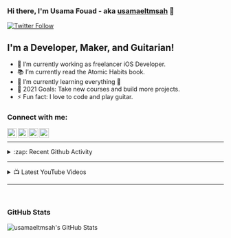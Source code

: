 ### Hi there, I'm Usama Fouad - aka [usamaeltmsah](https://www.linkedin.com/in/usama-fouad-270672110/) 👋

[![Twitter Follow](https://img.shields.io/twitter/follow/usama_fouad?color=1DA1F2&logo=twitter&style=for-the-badge)](https://twitter.com/usama_fouad)

## I'm a Developer, Maker, and Guitarian!

- 🔭 I’m currently working as freelancer iOS Developer.
- 📚 I’m currently read the Atomic Habits book.
- 🌱 I’m currently learning everything 🤣
- 🥅 2021 Goals: Take new courses and build more projects.
- ⚡ Fun fact: I love to code and play guitar.

### Connect with me:

[<img align="left" alt="Usama Fouad | YouTube" width="22px" src="https://images.vexels.com/media/users/3/137425/isolated/preview/f2ea1ded4d037633f687ee389a571086-youtube-icon-logo-by-vexels.png" />][youtube]
[<img align="left" alt="Usama Fouad | Twitter" width="22px" src="https://cdn3.iconfinder.com/data/icons/basicolor-reading-writing/24/077_twitter-512.png" />][twitter]
[<img align="left" alt="Usama Fouad | LinkedIn" width="22px" src="https://cdn4.iconfinder.com/data/icons/social-messaging-ui-color-shapes-2-free/128/social-linkedin-circle-512.png" />][linkedin]
[<img align="left" alt="Usama Fouad | Instagram" width="22px" src="https://upload.wikimedia.org/wikipedia/commons/thumb/a/a5/Instagram_icon.png/1024px-Instagram_icon.png" />][instagram]

<br />

---

<!--
<details>
  <summary>📕 Latest Blog Posts</summary>
-->
<!-- BLOG-POST-LIST:START -->
<!-- BLOG-POST-LIST:END -->

<!--
</details>
-->

<details>
  <summary>:zap: Recent Github Activity</summary>
  
<!--START_SECTION:activity-->
1. 🎉 Merged PR [#1](https://github.com/usamaeltmsah/iOS-Projects/pull/1) in [usamaeltmsah/iOS-Projects](https://github.com/usamaeltmsah/iOS-Projects)
2. 💪 Opened PR [#1](https://github.com/usamaeltmsah/iOS-Projects/pull/1) in [usamaeltmsah/iOS-Projects](https://github.com/usamaeltmsah/iOS-Projects)
3. 🎉 Merged PR [#6](https://github.com/usamaeltmsah/Day-Planner/pull/6) in [usamaeltmsah/Day-Planner](https://github.com/usamaeltmsah/Day-Planner)
4. 💪 Opened PR [#6](https://github.com/usamaeltmsah/Day-Planner/pull/6) in [usamaeltmsah/Day-Planner](https://github.com/usamaeltmsah/Day-Planner)
5. 🎉 Merged PR [#5](https://github.com/usamaeltmsah/Day-Planner/pull/5) in [usamaeltmsah/Day-Planner](https://github.com/usamaeltmsah/Day-Planner)
<!--END_SECTION:activity-->

</details>

---

<details>
  <summary>📺 Latest YouTube Videos</summary>
  
<!-- YOUTUBE:START -->
- [Day Planner - iOS App - Demo](https://www.youtube.com/watch?v=Lk2TXxJ44co)
- [Arduino with photo-resistor &lpar;LDR sensor&rpar;](https://www.youtube.com/watch?v=EKOt_JjvD5A)
- [Minesweeper-AI CS50 AI](https://www.youtube.com/watch?v=WALsiz1YkO0)
- [Tic-Tac-Toc Ai CS50 Project 0](https://www.youtube.com/watch?v=2wItjesIV6w)
- [CS50 AI Project 0  Degrees](https://www.youtube.com/watch?v=pMbC5iQUV7M)
<!-- YOUTUBE:END -->
  
</details>

---

<br />

### GitHub Stats

 <img align="left" alt="usamaeltmsah's GitHub Stats" src="https://github-readme-stats.vercel.app/api?username=usamaeltmsah&show_icons=true&theme=radical" />

[twitter]: https://twitter.com/usama_fouad
[youtube]: https://www.youtube.com/channel/UCKV_YQHNBqjjriKHUfe-2jg?view_as=subscriber
[instagram]: https://instagram.com/usama_fouad
[linkedin]: https://www.linkedin.com/in/usama-fouad-270672110/
